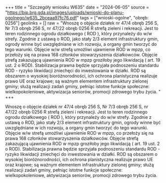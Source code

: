 +++
title = "Szczegóły wniosku W635"
date = "2024-06-05"
source = "https://bip.brg.gda.pl/images/uploads/wnioski-do-planu-ogolnego/w635_2bceaa97fc76.pdf"
tags = ["wnioski-ogolne", "obręb: 0256"]
geolinks = []
raw = "Wnoszę o objęcie działek nr 47/4 obręb 256 S, Nr 7/3 obręb 256 S, nr 47/22 obręb 0256 R strefą zieleni i rekreacji. Jest to teren rodzinnego ogrodu działkowego ( ROD ), który przynależy do w/w strefy. Zgodnie z ustawą o ROD, jako stały 2/3 element infrastruktury gmin, ogrody winne być uwzględniane w ich rozwoju, a organy gmin tworzyć do tego warunki. Objęcie w/w strefą umożliwi ujawnienie ROD w mpzp, co przełoży się na prawa 168 członków stowarzyszenia działkowców. Objęcie strefą zakazującą ujawnienia ROD w mpzp groziłoby jego likwidacją ( art. 19 ust. 2 o ROD). Stabilizacja prawna będzie sprzyjała podnoszeniu standardu ROD - ryzyko likwidacji zniechęci do inwestowania w działki. ROD są obszarem o wysokiej bioróżnorodności, ich ochrona planistyczna realizuje prawo UE oraz krajowe; są ważnym elementem infrastruktury zielonej gminy; służą realizacji zadań gminy, pełniąc istotne funkcje społeczne: wielkopokoleniowe, aktywizacja seniorów, promocji zdrowego trybu życia. "
+++

Wnoszę o objęcie działek nr 47/4 obręb 256 S, Nr 7/3 obręb 256 S, nr 47/22 obręb
0256 R strefą zieleni i rekreacji. Jest to teren rodzinnego ogrodu działkowego ( ROD ), który
przynależy do w/w strefy. Zgodnie z ustawą o ROD, jako stały 2/3 element infrastruktury gmin,
ogrody winne być uwzględniane w ich rozwoju, a organy gmin tworzyć do tego warunki. Objęcie
w/w strefą umożliwi ujawnienie ROD w mpzp, co przełoży się na prawa 168 członków
stowarzyszenia działkowców. Objęcie strefą zakazującą ujawnienia ROD w mpzp groziłoby jego
likwidacją ( art. 19 ust. 2 o ROD). Stabilizacja prawna będzie sprzyjała podnoszeniu standardu
ROD - ryzyko likwidacji zniechęci do inwestowania w działki. ROD są obszarem o wysokiej
bioróżnorodności, ich ochrona planistyczna realizuje prawo UE oraz krajowe; są ważnym
elementem infrastruktury zielonej gminy; służą realizacji zadań gminy, pełniąc istotne funkcje
społeczne: wielkopokoleniowe, aktywizacja seniorów, promocji zdrowego trybu życia.



